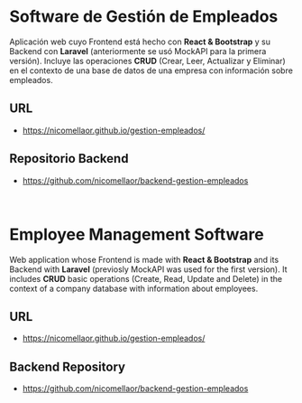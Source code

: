 # Software de Gestión de Empleados
Aplicación web cuyo Frontend está hecho con **React & Bootstrap** y su Backend con **Laravel** (anteriormente se usó MockAPI para la primera versión). Incluye las operaciones **CRUD** (Crear, Leer, Actualizar y Eliminar) en el contexto de una base de datos de una empresa con información sobre empleados.

## URL
- https://nicomellaor.github.io/gestion-empleados/

## Repositorio Backend
- https://github.com/nicomellaor/backend-gestion-empleados
<br>

# Employee Management Software
Web application whose Frontend is made with **React & Bootstrap** and its Backend with **Laravel** (previosly MockAPI was used for the first version). It includes **CRUD** basic operations (Create, Read, Update and Delete) in the context of a company database with information about employees.

## URL
- https://nicomellaor.github.io/gestion-empleados/

## Backend Repository
- https://github.com/nicomellaor/backend-gestion-empleados
